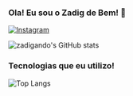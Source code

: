 ### Ola! Eu sou o Zadig de Bem! 👋

[![Instagram](https://img.shields.io/badge/Instagram-E4405F?style=for-the-badge&logo=instagram&logoColor=white
)](https://www.instagram.com/zadigdebem/)

![zadigando's GitHub stats](https://github-readme-stats.vercel.app/api?username=zadigando&show_icons=true&theme=radical)

### Tecnologias que eu utilizo!
![Top Langs](https://github-readme-stats.vercel.app/api/top-langs/?username=zadigando&hide_progress=true)
